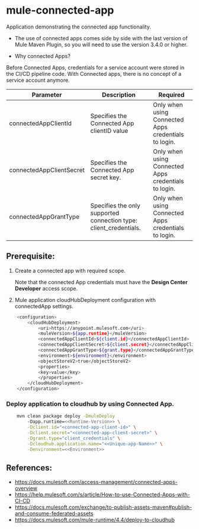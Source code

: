 # mule-connected-app
  Application demonstrating the connected app functionality.

- The use of connected apps comes side by side with the last version of Mule Maven Plugin, so you will need to use the version 3.4.0 or higher. 

- Why connected Apps?

Before Connected Apps, credentials for a service account were stored in the CI/CD pipeline code. With Connected apps, there is no concept of a service account anymore.


| Parameter | Description |	Required |
|----------|-------------|-----------|
| connectedAppClientId | Specifies the Connected App clientID value | Only when using Connected Apps credentials to login.|
| connectedAppClientSecret | Specifies the Connected App secret key. | Only when using Connected Apps credentials to login.|
| connectedAppGrantType | Specifies the only supported connection type: client_credentials. | Only when using Connected Apps credentials to login.|

## Prerequisite:
1. Create a connected app with required scope.

   Note that the connected App credentials must have the **Design Center Developer** access scope.
2. Mule application cloudHubDeployment configuration with connectedApp settings. 
```sh
    <configuration>
        <cloudHubDeployment>
            <uri>https://anypoint.mulesoft.com</uri>
            <muleVersion>${app.runtime}</muleVersion>
            <connectedAppClientId>${client.id}</connectedAppClientId>
            <connectedAppClientSecret>${client.secret}</connectedAppClientSecret>
            <connectedAppGrantType>${grant.type}</connectedAppGrantType>
            <environment>${environment}</environment>
            <objectStoreV2>true</objectStoreV2>
            <properties>
            <key>value</key>
            </properties>
        </cloudHubDeployment>
    </configuration>
```

### Deploy application to cloudhub by using Connected App. 
```sh
    mvn clean package deploy -DmuleDeploy 
        -Dapp.runtime=<<Runtime-Version>> \
        -Dclient.id="<connected-app-client-id>" \
        -Dclient.secret="<connected-app-client-secret>" \
        -Dgrant.type="client_credentials" \
        -Dcloudhub.application.name="<<Unique-app-Name>>" \
        -Denvironment=<<Environment>>
```

## References:
-   https://docs.mulesoft.com/access-management/connected-apps-overview
-   https://help.mulesoft.com/s/article/How-to-use-Connected-Apps-with-CI-CD
-   https://docs.mulesoft.com/exchange/to-publish-assets-maven#publish-and-consume-federated-assets
-   https://docs.mulesoft.com/mule-runtime/4.4/deploy-to-cloudhub

